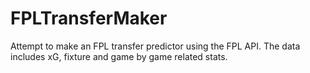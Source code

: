 # FPLTransferMaker
Attempt to make an FPL transfer predictor using the FPL API. The data includes xG, fixture and game by game related stats.
